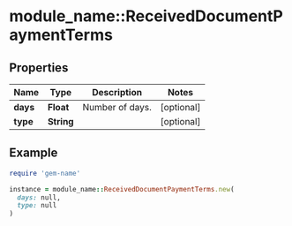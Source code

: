 # module_name::ReceivedDocumentPaymentTerms

## Properties

| Name | Type | Description | Notes |
| ---- | ---- | ----------- | ----- |
| **days** | **Float** | Number of days. | [optional] |
| **type** | **String** |  | [optional] |

## Example

```ruby
require 'gem-name'

instance = module_name::ReceivedDocumentPaymentTerms.new(
  days: null,
  type: null
)
```

